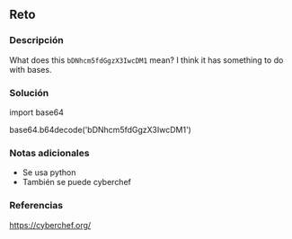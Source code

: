 
## Reto

### Descripción 
What does this `bDNhcm5fdGgzX3IwcDM1` mean? I think it has something to do with bases.
### Solución
import base64

  

base64.b64decode('bDNhcm5fdGgzX3IwcDM1')

### Notas adicionales
* Se usa python
* También se puede cyberchef

### Referencias 
https://cyberchef.org/

